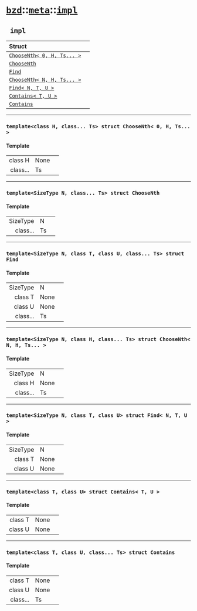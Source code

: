 # [`bzd`](../../../index.md)::[`meta`](../../index.md)::[`impl`](../index.md)

## ` impl`


|Struct||
|:---|:---|
|[`ChooseNth< 0, H, Ts... >`](choosenth_0_h_ts_/index.md)||
|[`ChooseNth`](choosenth/index.md)||
|[`Find`](find/index.md)||
|[`ChooseNth< N, H, Ts... >`](choosenth_n_h_ts_/index.md)||
|[`Find< N, T, U >`](find_n_t_u_/index.md)||
|[`Contains< T, U >`](contains_t_u_/index.md)||
|[`Contains`](contains/index.md)||
------
### `template<class H, class... Ts> struct ChooseNth< 0, H, Ts... >`

#### Template
||||
|---:|:---|:---|
|class H|None||
|class...|Ts||
------
### `template<SizeType N, class... Ts> struct ChooseNth`

#### Template
||||
|---:|:---|:---|
|SizeType|N||
|class...|Ts||
------
### `template<SizeType N, class T, class U, class... Ts> struct Find`

#### Template
||||
|---:|:---|:---|
|SizeType|N||
|class T|None||
|class U|None||
|class...|Ts||
------
### `template<SizeType N, class H, class... Ts> struct ChooseNth< N, H, Ts... >`

#### Template
||||
|---:|:---|:---|
|SizeType|N||
|class H|None||
|class...|Ts||
------
### `template<SizeType N, class T, class U> struct Find< N, T, U >`

#### Template
||||
|---:|:---|:---|
|SizeType|N||
|class T|None||
|class U|None||
------
### `template<class T, class U> struct Contains< T, U >`

#### Template
||||
|---:|:---|:---|
|class T|None||
|class U|None||
------
### `template<class T, class U, class... Ts> struct Contains`

#### Template
||||
|---:|:---|:---|
|class T|None||
|class U|None||
|class...|Ts||
